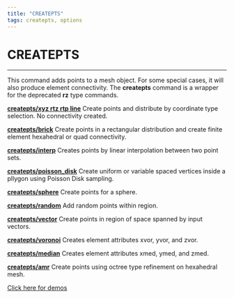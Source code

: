 ```yaml
---
title: "CREATEPTS"
tags: createpts, options
---
```

 
# CREATEPTS 

--------------------

This command adds points to a mesh object. For some special cases, it will also produce element connectivity. The **createpts** command is a wrapper for the deprecated **rz** type commands.
  

**[createpts/xyz rtz rtp line](createpts/CRTPTSRZ.md)** Create points and distribute by coordinate type selection. No connectivity created.

**[createpts/brick](createpts/CRTPTBRICK.md)** Create points in a rectangular distribution and create finite element hexahedral or quad connectivity.

**[createpts/interp](createpts/createpts_interp.md)** Creates points by linear interpolation between two point sets.


**[createpts/poisson_disk](createpts/createpts_poisson.md)** Create uniform or variable spaced vertices inside a pllygon using Poisson Disk sampling.


**[createpts/sphere](createpts/cresphere.md)** Create points for a sphere.

**[createpts/random](createpts/CRTPTRZRAN.md)** Add random points within region.

**[createpts/vector](createpts/CRTPTRZV_LG.md)** Create points in region of space spanned by input vectors.

**[createpts/voronoi](createpts/createpts_voronoi.md)** Creates element attributes xvor, yvor, and zvor.

**[createpts/median](createpts/createpts_median.md)** Creates element attributes xmed, ymed, and zmed.

**[createpts/amr](createpts/CREATEPTSAMR.md)** Create points using octree type refinement on hexahedral mesh.
  
  

 [Click here for demos](../demos/main_createpts.md)


